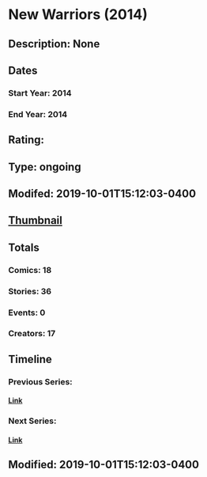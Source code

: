 # New Warriors (2014)
## Description: None
## Dates
### Start Year: 2014
### End Year: 2014
## Rating: 
## Type: ongoing
## Modifed: 2019-10-01T15:12:03-0400
## [Thumbnail](http://i.annihil.us/u/prod/marvel/i/mg/6/90/542c6681ae3d8.jpg)
## Totals
### Comics: 18
### Stories: 36
### Events: 0
### Creators: 17
## Timeline
### Previous Series: 
#### [Link]()
### Next Series: 
#### [Link]()
## Modified: 2019-10-01T15:12:03-0400